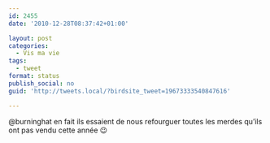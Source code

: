 ```yaml
---
id: 2455
date: '2010-12-28T08:37:42+01:00'

layout: post
categories:
  - Vis ma vie
tags:
  - tweet
format: status
publish_social: no
guid: 'http://tweets.local/?birdsite_tweet=19673333540847616'

---
```


@burninghat en fait ils essaient de nous refourguer toutes les merdes qu’ils ont pas vendu cette année 😉